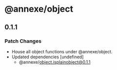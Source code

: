 # @annexe/object

## 0.1.1

### Patch Changes

- House all object functions under @annexe/object.
- Updated dependencies [undefined]
  - @annexe/object.isplainobject@0.1.1
